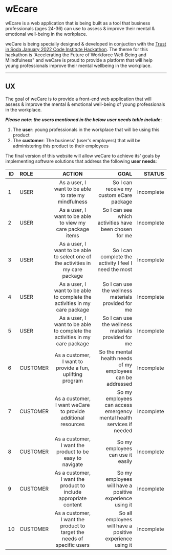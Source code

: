 # wEcare

wEcare is a web application that is being built as a tool that business professionals (ages 24-36) can use to assess & improve their mental & emotional well-being in the workplace. 

weCare is being specially designed & developed in conjuction with the [Trust in Soda January 2022 Code Institute Hackathon](https://hackathon.codeinstitute.net/hackathon/16/). The theme for this hackathon is 'Accelerating the Future of Workforce Well-Being and Miindfulness" and weCare is proud to provide a platform that will help young professionals improve their mental wellbeing in the workplace.

***

## UX

The goal of weCare is to provide a front-end web application that will assess & improve the mental & emotional well-being of young professionals in the workplace.

***Please note: the users mentioned in the below user needs table include***:

1) The **user**: young professionals in the workplace that will be using this product
2) The **customer**: The business' (user's employers) that will be administering this product to their employees

The final version of this website will allow weCare to achieve its' goals by implementing software solutions that address the following **user needs**:

| ID | ROLE | ACTION | GOAL | STATUS |
|-----------------|:-------------|:---------------:|---------------:| ---------------:|
| 1 | USER | As a user, I want to be able to rate my mindfulness | So I can receive my custom eCare package | Incomplete |
| 2 | USER | As a user, I want to be able to view my care package items | So I can see which activities have been chosen for me | Incomplete |
| 3 | USER | As a user, I want to be able to select one of the activities in my care package | So I can complete the activity I feel I need the most | Incomplete |
| 4 | USER | As a user, I want to be able to complete the activities in my care package | So I can use the wellness materials provided for me | Incomplete |
| 5 | USER | As a user, I want to be able to complete the activities in my care package | So I can use the wellness materials provided for me | Incomplete |
| 6 | CUSTOMER | As a customer, I want to provide a fun, uplifting program | So the mental health needs of my employees can be addressed | Incomplete |
| 7 | CUSTOMER | As a customer, I want weCare to provide additional resources | So my employees can access emergency mental health services if needed | Incomplete |
| 8 | CUSTOMER | As a customer, I want the product to be easy to navigate | So my employees can use it easily | Incomplete |
| 9 | CUSTOMER | As a customer, I want the product to include appropriate content | So my employees will have a positive experience using it | Incomplete |
| 10 | CUSTOMER | As a customer, I want the product to target the needs of specific users | So all employees will have a positive experience using it | Incomplete |
